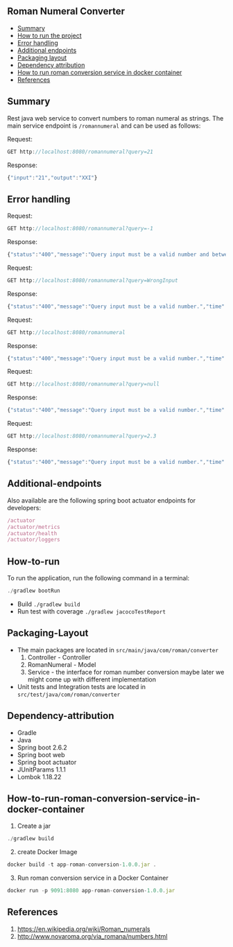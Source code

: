 ## Roman Numeral Converter

* [Summary](#Summary)
* [How to run the project](#How-to-run)
* [Error handling](#Error-handling)
* [Additional endpoints](#Additional-endpoints)
* [Packaging layout](#Packaging-layout)
* [Dependency attribution](#Dependency-attribution)
* [How to run roman conversion service in docker container](#How-to-run-roman-conversion-service-in-docker-container)
* [References](#References)

## Summary
Rest java web service to convert numbers to roman numeral as strings. The main service endpoint is `/romannumeral` and can be used as follows:

Request:
```js
GET http://localhost:8080/romannumeral?query=21
```
Response:
```js
{"input":"21","output":"XXI"}
```

## Error handling
Request:
```js
GET http://localhost:8080/romannumeral?query=-1
```
Response:
```js
{"status":"400","message":"Query input must be a valid number and between 1 and 3999","time":"Sat Dec 25 17:32:19 PST 2021"}
```
Request:
```js
GET http://localhost:8080/romannumeral?query=WrongInput
```
Response:
```js
{"status":"400","message":"Query input must be a valid number.","time":"Sat Dec 25 17:58:11 PST 2021"}
```
Request:
```js
GET http://localhost:8080/romannumeral
```
Response:
```js
{"status":"400","message":"Query input must be a valid number.","time":"Sun Dec 26 12:44:53 PST 2021"}
```
Request:
```js
GET http://localhost:8080/romannumeral?query=null
```
Response:
```js
{"status":"400","message":"Query input must be a valid number.","time":"Sun Dec 26 12:46:12 PST 2021"}
```

Request:
```js
GET http://localhost:8080/romannumeral?query=2.3
```
Response:
```js
{"status":"400","message":"Query input must be a valid number.","time":"Sun Dec 26 12:46:53 PST 2021"}
```
## Additional-endpoints
Also available are the following spring boot actuator endpoints for developers:
```js
/actuator
/actuator/metrics
/actuator/health
/actuator/loggers
```
## How-to-run
To run the application, run the following command in a terminal:
```js
./gradlew bootRun
```
* Build `./gradlew build`
* Run test with coverage `./gradlew jacocoTestReport`
## Packaging-Layout
* The main packages are located in `src/main/java/com/roman/converter`
    1. Controller - Controller
    2. RomanNumeral - Model
    3. Service -  the interface for roman number conversion maybe later we might come up with different implementation
* Unit tests and Integration tests are located in `src/test/java/com/roman/converter`

## Dependency-attribution  
* Gradle
* Java
* Spring boot 2.6.2
* Spring boot web
* Spring boot actuator
* JUnitParams 1.1.1
* Lombok 1.18.22

## How-to-run-roman-conversion-service-in-docker-container
1. Create a jar
```js
./gradlew build
```
2. create Docker Image
```js
docker build -t app-roman-conversion-1.0.0.jar .
```
3. Run roman conversion service in a Docker Container
```js
docker run -p 9091:8080 app-roman-conversion-1.0.0.jar
```


## References
1. https://en.wikipedia.org/wiki/Roman_numerals
2. http://www.novaroma.org/via_romana/numbers.html

